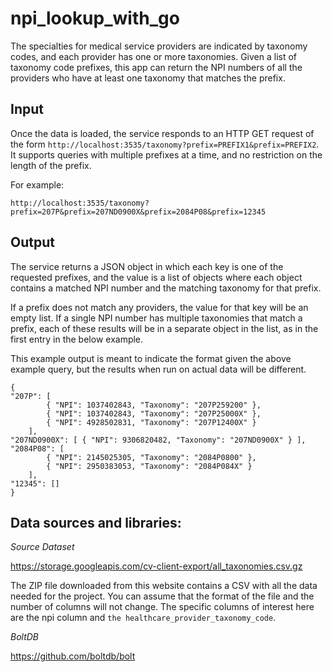 # npi_lookup_with_go
The specialties for medical service providers are indicated by taxonomy codes, and each provider has one or more taxonomies.
Given a list of taxonomy code prefixes, this app can return the NPI numbers of all the providers who have at least one taxonomy that matches the prefix.

## Input
Once the data is loaded, the service responds to an HTTP GET request of the form `http://localhost:3535/taxonomy?prefix=PREFIX1&prefix=PREFIX2`. It supports queries with multiple prefixes at a time, and no restriction on the length of the prefix.

For example:
```
http://localhost:3535/taxonomy?prefix=207P&prefix=207ND0900X&prefix=2084P08&prefix=12345
```

## Output
The service returns a JSON object in which each key is one of the requested prefixes, and the value is a list of objects where each object contains a matched NPI number and the matching taxonomy for that prefix.

If a prefix does not match any providers, the value for that key will be an empty list. If a single NPI number has multiple taxonomies that match a prefix, each of these results will be in a separate object in the list, as in the first entry in the below example.

This example output is meant to indicate the format given the above example query, but the results when run on actual data will be different.

```    
{
"207P": [
        { "NPI": 1037402843, "Taxonomy": "207P259200" },
        { "NPI": 1037402843, "Taxonomy": "207P25000X" },
        { "NPI": 4928502831, "Taxonomy": "207P12400X" }
    ],
"207ND0900X": [ { "NPI": 9306820482, "Taxonomy": "207ND0900X" } ],
"2084P08": [
        { "NPI": 2145025305, "Taxonomy": "2084P0800" },
        { "NPI": 2950383053, "Taxonomy": "2084P084X" }
    ],
"12345": []
}
```

## Data sources and libraries:
*Source Dataset*

https://storage.googleapis.com/cv-client-export/all_taxonomies.csv.gz

The ZIP file downloaded from this website contains a CSV with all the data needed for the project. You can assume that the format of the file and the number of columns will not change. The specific columns of interest here are the npi column and `the healthcare_provider_taxonomy_code`.

*BoltDB*

https://github.com/boltdb/bolt
